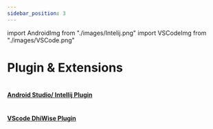 ```yaml
---
sidebar_position: 3
---
```


import AndroidImg from "./images/Intelij.png"
import VSCodeImg from "./images/VSCode.png"

# Plugin & Extensions

<div className="grid grid-cols-2 gap-20">
    <a className="Card" href="">
      <img src={AndroidImg} alt="" />
      <h4>Android Studio/ Intellij Plugin</h4>
    </a>
    <a className="Card" href="">
      <img src={VSCodeImg} alt="" />
      <h4>VScode DhiWise Plugin</h4>
    </a>
</div>